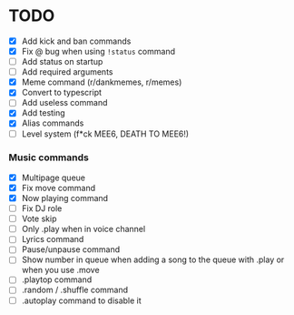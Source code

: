 # TODO

-   [x] Add kick and ban commands
-   [x] Fix @ bug when using `!status` command
-   [ ] Add status on startup
-   [ ] Add required arguments
-   [x] Meme command (r/dankmemes, r/memes)
-   [x] Convert to typescript
-   [ ] Add useless command
-   [x] Add testing
-   [x] Alias commands
-   [ ] Level system (f\*ck MEE6, DEATH TO MEE6!)

### Music commands

-   [x] Multipage queue
-   [x] Fix move command
-   [x] Now playing command
-   [ ] Fix DJ role
-   [ ] Vote skip
-   [ ] Only .play when in voice channel
-   [ ] Lyrics command
-   [ ] Pause/unpause command
-   [ ] Show number in queue when adding a song to the queue with .play or when you use .move
-   [ ] .playtop command
-   [ ] .random / .shuffle command
-   [ ] .autoplay command to disable it
